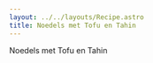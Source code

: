 ```yaml
---
layout: ../../layouts/Recipe.astro
title: Noedels met Tofu en Tahin
---
```

Noedels met Tofu en Tahin